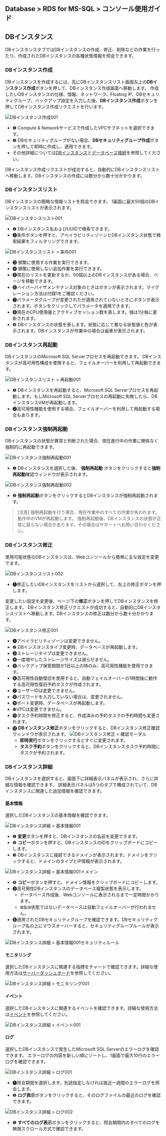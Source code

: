 ## Database > RDS for MS-SQL > コンソール使用ガイド

## DBインスタンス

DBインスタンスタブではDBインスタンスの作成、修正、削除などの作業を行ったり、作成されたDBインスタンスの各種状態情報を照会できます。

### DBインスタンス作成

DBインスタンスを作成するには、先にDBインスタンスリスト画面左上の**DBインスタンス作成**ボタンを押して、DBインスタンス作成画面へ移動します。
作成したいDBインスタンスの仕様、情報、ネットワーク、Floating IP、DBセキュリティグループ、バックアップ設定を入力した後、**DBインスタンス作成**ボタンを押してDBインスタンス作成リクエストを行います。

![DBインスタンス作成001](https://static.toastoven.net/prod_rds_mssql/20220614/db_instance_create_001_kr.png)

* ❶ Compute & Networkサービスで作成したVPCサブネットを選択できます。
* ❷ DBセキュリティグループがない場合、**DBセキュリティグループ作成**ボタンを押して即時に作成し、適用できます。
* その他詳細については[DBインスタンス](./db-instance)と[データベース接続](./database-connection)を参照してください。

DBインスタンス作成リクエストが成功すると、自動的にDBインスタンスリストへ移動します。DBインスタンスの作成には数分から数十分かかります。

### DBインスタンスリスト

DBインスタンスの簡略な情報リストを照会できます。
1画面に最大50個のDBインスタンスリストが表示されます。

![DBインスタンスリスト001](https://static.toastoven.net/prod_rds_mssql/20220614/db_instance_list_001.png)

* ❶ DBインスタンス名およびUUIDで検索できます。
* ❷条件ボタンを押すと、アベイラビリティゾーンとDBインスタンス状態で検索結果をフィルタリングできます。

![DBインスタンスリスト > 条件001](https://static.toastoven.net/prod_rds_mssql/20220315/db_instance_list_cond_001_kr.png)

* ❸ 頻繁に使用する作業を実行できます。
* ❹ 頻繁に使用しない追加作業を実行できます。
* ❺現在のリストを更新するか、50個以上のDBインスタンスがある場合、ページを移動できます。
* ❻ハイパーバイザメンテナンス対象のときはボタンが表示されます。マイグレーション方法は付録1をご確認ください。
* ❼パラメータグループが変更されたが適用されていないときにボタンが表示されます。ボタンをクリックしてパラメータを適用できます。
* ❽現在のCPU使用量とアクティブセッション数を表します。値は1分毎に更新されます。
* ❾ DBインスタンスの状態を表します。状態に応じて異なる状態値と色が表示されます。DBインスタンスが作業中の場合は歯車が表示されます。

### DBインスタンス再起動

DBインスタンスのMicrosoft SQL Serverプロセスを再起動できます。 DBインスタンスが高可用性構成を使用すると、フェイルオーバーを利用して再起動できます。

![DBインスタンスリスト > 再起動001](https://static.toastoven.net/prod_rds_mssql/20201215/bordered/db_instance_restart_001_kr.png)

* ❶ DBインスタンスを再起動すると、Microsoft SQL Serverプロセスを再起動します。もしMicrosoft SQL Serverプロセスの再起動に失敗したら、DBインスタンスVMが再起動します。
* ❷高可用性機能を使用する場合、フェイルオーバーを利用して再起動する場合もあります。

### DBインスタンス強制再起動

DBインスタンスの状態が異常と判断された場合、現在進行中の作業に関係なく強制的に再起動できます。

![DBインスタンス強制再起動001](https://static.toastoven.net/prod_rds_mssql/20210713/output/db_instance_force_restart_001.png)

* ❶ DBインスタンスを選択した後、 **強制再起動** ボタンをクリックすると**強制再起動**確認ウィンドウが表示されます。

![DBインスタンス強制再起動002](https://static.toastoven.net/prod_rds_mssql/20210713/output/db_instance_force_restart_002.png)

* ❷  **強制再起動**ボタンをクリックするとDBインスタンスが強制再起動されます。

> [注意]
> 強制再起動を行う場合、現在作業中のすべての作業が失われます。動作中のVMが再起動します。
> 強制再起動後、DBインスタンスの状態が正常に戻らない場合があります。その場合はサポートへお問い合わせください。

### DBインスタンス修正

使用可能状態のDBインスタンスは、Webコンソールから簡単に主な設定を変更でます。

![DBインスタンスリスト002](https://static.toastoven.net/prod_rds_mssql/20220315/db_instance_list_002_kr.png)

* ❶修正したいDBインスタンスをリストから選択して、左上の修正ボタンを押します。

変更したい設定を変更後、ページ下の**修正**ボタンを押してDBインスタンスを修正します。
DBインスタンス修正リクエストが成功すると、自動的にDBインスタンスリストへ移動します。DBインスタンスの修正は数分から数十分かかります。

![DBインスタンス修正001](https://static.toastoven.net/prod_rds_mssql/20220614/db_instance_modify_001_kr.png)

* ❶アベイラビリティゾーンは変更できません。
* ❷ DBインスタンスタイプ変更時、データベースが再起動します。
* ❸ストレージタイプは変更できません。
* ❹一度増やしたストレージサイズは減らせません。
* ❺バックアップ保管期間が1日以上の時のみ、高可用性機能を使用できます。
* ❻高可用性自動復旧を使用すると、自動フェイルオーバーの1時間後に動作する高可用性復旧予約タスクが作成されます。
* ❼ユーザーIDは変更できません。
* ❽パスワードを入力していない場合は、変更されません。
* ❾ポート変更時、データベースが再起動します。
* ❿VPCは変更できません。
* ⓫タスク予約時間を修正すると、作成済みの予約タスクの予約時間も変更されます。
* ⓬ **DBインスタンス修正**ボタンをクリックすると、DBインスタンス修正確認ウィンドウが表示されます。
    ![DBインスタンス修正 > 確認モーダル](https://static.toastoven.net/prod_rds_mssql/20220315/db_instance_modify_modal_001_kr.png)
    * **即時実行**ボタンをクリックするとすぐに変更されます。
    * **タスク予約**ボタンをクリックすると、DBインスタンスタスク予約時間にタスクが予約されます。

### DBインスタンス詳細

DBインスタンスを選択すると、画面下に詳細表示パネルが表示され、さらに詳細な情報を確認できます。
詳細表示パネルは5つのタブで構成されていて、DBインスタンスに関連した追加情報を確認できます。

#### 基本情報

選択したDBインスタンスの基本情報を確認できます。

![DBインスタンス詳細 > 基本情報001](https://static.toastoven.net/prod_rds_mssql/20220315/db_instance_detail_inst_001_kr.png)

* ❶ **変更**ボタンを押すと、DBインスタンスの名前を変更できます。
* ❷ **コピー**ボタンを押すと、DBインスタンスのIDをクリップボードにコピーします。
* ❸ DBインスタンスに接続できるドメインが表示されます。ドメインをクリックすると、ドメインのタイプとIP情報が表示されます。

![DBインスタンス詳細 > 基本情報001ドメイン](https://static.toastoven.net/prod_rds_mssql/20201215/bordered/db_instance_detail_inst_001_domain_kr.png)

* ❹ **コピー**ボタンを押すと、ドメイン情報をクリップボードにコピーします。
* ❺高可用性DBインスタンスのデータベース複製状態を表示します。
    * データベース作成後、Webコンソールに表示されるまで一定時間かかります。
    * `複製済`状態ではないデータベースは自動フェイルオーバーが行われません。
* ❻適用されたDBセキュリティグループを確認できます。DBセキュリティグループ名の上にマウスオーバーすると、セキュリティグループルールが表示されます。

![DBインスタンス詳細 > 基本情報001セキュリティルール](https://static.toastoven.net/prod_rds_mssql/20220614/db_instance_detail_inst_001_dsg_kr.png)

#### モニタリング

選択したDBインスタンスに関連する指標をチャートで確認できます。詳細な使用方法は[サーバーダッシュボード](./console-guide#_20)を参照してください。

![DBインスタンス詳細 > モニタリング001](https://static.toastoven.net/prod_rds_mssql/db_instance_detail_mon_001.png)

#### イベント

選択したDBインスタンスに関連するイベントを確認できます。詳細な使用方法は[イベント](./console-guide#_12)を参照してください。

![DBインスタンス詳細 > イベント001](https://static.toastoven.net/prod_rds_mssql/20220315/db_instance_detail_event_001.png)

#### ログ

選択したDBインスタンスで発生したMicrosoft SQL Serverのエラーログを確認できます。
エラーログの内容を新しい順にソートし、1画面で最大10行のエラーログを確認できます。

![DBインスタンス詳細 > ログ001](https://static.toastoven.net/prod_rds_mssql/20220914/db_instance_detail_log_001.png)

* ❶照会期間を選択します。別途指定しなければ直近一週間のエラーログを照会します。
* ❷ **ログ表示**ボタンをクリックすると、そのログファイルの最近のログを確認できます。

![DBインスタンス詳細 > ログ002](https://static.toastoven.net/prod_rds_mssql/20220914/db_instance_detail_log_002.png)

* ❶ **すべてのログ表示**ボタンをクリックすると、照会期間内のすべてのログを無限スクロール方式で確認できます。
